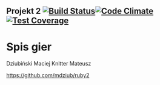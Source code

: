 ## Projekt 2  [![Build Status](https://travis-ci.org/mdziub/ruby2.svg?branch=master)](https://travis-ci.org/mdziub/ruby2)[![Code Climate](https://codeclimate.com/repos/5884d3182caa57007500336e/badges/48b977a9224f72ba9589/gpa.svg)](https://codeclimate.com/repos/5884d3182caa57007500336e/feed)[![Test Coverage](https://codeclimate.com/repos/5884d3182caa57007500336e/badges/48b977a9224f72ba9589/coverage.svg)](https://codeclimate.com/repos/5884d3182caa57007500336e/coverage)

# Spis gier

Dziubiński Maciej
Knitter Mateusz

https://github.com/mdziub/ruby2
